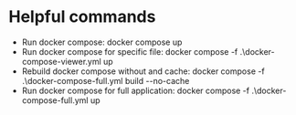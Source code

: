 ﻿# Helpful commands
- Run docker compose: docker compose up
- Run docker compose for specific file: docker compose -f .\docker-compose-viewer.yml up
- Rebuild docker compose without and cache: docker compose -f .\docker-compose-full.yml build --no-cache
- Run docker compose for full application: docker compose -f .\docker-compose-full.yml up